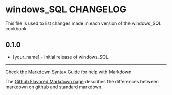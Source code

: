 # windows_SQL CHANGELOG

This file is used to list changes made in each version of the windows_SQL cookbook.

## 0.1.0
- [your_name] - Initial release of windows_SQL

- - -
Check the [Markdown Syntax Guide](http://daringfireball.net/projects/markdown/syntax) for help with Markdown.

The [Github Flavored Markdown page](http://github.github.com/github-flavored-markdown/) describes the differences between markdown on github and standard markdown.
